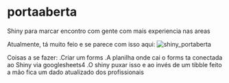 # portaaberta
Shiny para marcar encontro com gente com mais experiencia nas areas

Atualmente, tá muito feio e se parece com isso aqui:
![shiny_portaberta](https://user-images.githubusercontent.com/75315649/183750198-8ad5f703-6cab-44f3-8b56-9ccb97fd6278.png)


Coisas a se fazer:
.Criar um forms
.A planilha onde cai o forms ta conectada ao Shiny via googlesheets4
.O shiny puxar isso e ao invés de um tibble feito a mão fica um dado atualizado dos profissionais
